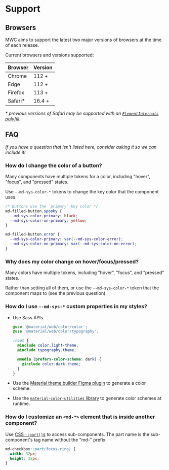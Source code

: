 # Support

<!-- go/mwc-support -->

<!--*
# Document freshness: For more information, see go/fresh-source.
freshness: { owner: 'lizmitchell' reviewed: '2023-09-15' }
*-->

<!-- [TOC] -->

<!--#include file="../googlers/support.md" -->

## Browsers

MWC aims to support the latest two major versions of browsers at the time of
each release.

Current browsers and versions supported:

Browser | Version
------- | -------
Chrome  | 112 +
Edge    | 112 +
Firefox | 113 +
Safari* | 16.4 +

*\* previous versions of Safari may be supported with an
[`ElementInternals` polyfill](https://www.npmjs.com/package/element-internals-polyfill).*

## FAQ

<!-- go/mwc-faq -->

*If you have a question that isn't listed here, consider asking it so we can
include it!*

### How do I change the color of a button?

Many components have multiple tokens for a color, including "hover", "focus",
and "pressed" states.

Use `--md-sys-color-*` tokens to change the key color that the component uses.

```css
/* Buttons use the `primary` key color */
md-filled-button.spooky {
  --md-sys-color-primary: black;
  --md-sys-color-on-primary: yellow;
}

md-filled-button.error {
  --md-sys-color-primary: var(--md-sys-color-error);
  --md-sys-color-on-primary: var(--md-sys-color-on-error);
}
```

### Why does my color change on hover/focus/pressed?

Many colors have multiple tokens, including "hover", "focus", and "pressed"
states.

Rather than setting all of them, or use the `--md-sys-color-*` token that the
component maps to (see the previous question).

### How do I use `--md-sys-*` custom properties in my styles?

-   Use Sass APIs.

    ```scss
    @use '@material/web/color/color';
    @use '@material/web/color/typography';

    :root {
      @include color.light-theme;
      @include typography.theme;

      @media (prefers-color-scheme: dark) {
        @include color.dark-theme;
      }
    }
    ```

-   Use the
    [Material theme builder Figma plugin](https://www.figma.com/community/plugin/1034969338659738588/Material-Theme-Builder)<!-- {.external} -->
    to generate a color scheme.

-   Use the
    [`material-color-utilities` library](https://www.npmjs.com/package/@material/material-color-utilities)<!-- {.external} -->
    to generate color schemes at runtime.

### How do I customize an `<md-*>` element that is inside another component?

Use [CSS `::part()`s](https://developer.mozilla.org/en-US/docs/Web/CSS/::part)
to access sub-components. The part name is the sub-component's tag name without
the "md-" prefix.

```css
md-checkbox::part(focus-ring) {
  width: 32px;
  height: 32px;
}
```
